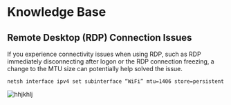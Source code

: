 # Knowledge Base
## Remote Desktop (RDP) Connection Issues
If you experience connectivity issues when using RDP, such as RDP immediately disconnecting after logon or the RDP connection freezing, a change to the MTU size can potentially help solved the issue.
```
netsh interface ipv4 set subinterface “WiFi” mtu=1406 store=persistent
```

![hhjkhlj](https://github.com/mbnarayn/KnowledgeBase1/blob/master/test.jpg)
